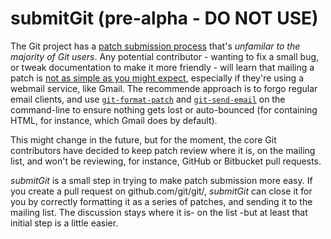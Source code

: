 submitGit (pre-alpha - DO NOT USE)
=========

The Git project has a [patch submission process](https://github.com/git/git/blob/1eb0545c/Documentation/SubmittingPatches#L120-L464)
that's _unfamilar to the majority of Git users_. Any potential
contributor - wanting to fix a small bug, or tweak documentation
to make it more friendly - will learn that mailing a patch is
[not as simple as you might expect](http://git-scm.com/docs/git-format-patch#_mua_specific_hints),
especially if they're using a webmail service, like Gmail. The
recommende approach is to forgo regular email clients, and
use [`git-format-patch`](http://git-scm.com/docs/git-format-patch)
and [`git-send-email`](http://git-scm.com/docs/git-send-email`)
on the command-line to ensure nothing gets lost or auto-bounced
(for containing HTML, for instance, which Gmail does by default).

This might change in the future, but for the moment, the core Git
contributors have decided to keep patch review where it is, on
the mailing list, and won't be reviewing, for instance, GitHub or
Bitbucket pull requests.

_submitGit_ is a small step in trying to make patch submission
more easy. If you create a pull request on github.com/git/git/,
_submitGit_ can close it for you by correctly formatting it as
a series of patches, and sending it to the mailing list. The
discussion stays where it is- on the list -but at least that
initial step is a little easier.
